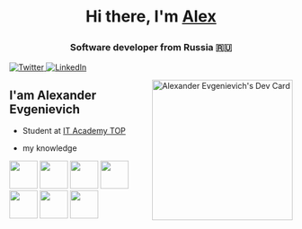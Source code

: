 <h1 align="center">
 
Hi there, I'm <a href="https://itkory.vercel.app/" target="_blank">Alex</a> 
 
 
</h1>
<h3 align="center">
 Software developer from Russia 🇷🇺 
</h3>
 
<div align="left">
  <a href="https://vk.com/flapi_tapi_ta">
    <img
      src="https://img.shields.io/badge/VK-2CA5E0?style=for-the-badge&logo=VK&logoColor=white"
      alt="Twitter"
    />
  </a>
  <a href="https://t.me/ITKory">
    <img
      src="https://img.shields.io/badge/Telegram-2CA5E0?style=for-the-badge&logo=Telegram&logoColor=white"
      alt="LinkedIn"
    />
  </a>

<a href="https://app.daily.dev/ITKory"><img src="https://api.daily.dev/devcards/c443a42b2de649dba77675c64951ba55.png?r=zy3"  width="250"
      align="right" alt="Alexander Evgenievich's Dev Card"/></a>
</div>

 
 
 



## I'am Alexander Evgenievich

- Student at [IT Academy TOP](https://msk.top-academy.ru/)

- my knowledge
<p > 
   <img src="https://i.giphy.com/IdyAQJVN2kVPNUrojM/giphy.gif"  height="50"/>
   <img src="https://i.giphy.com/ln7z2eWriiQAllfVcn/giphy.gif" height="50" />
   <img src="https://i.giphy.com/eNAsjO55tPbgaor7ma/giphy.gif" height="50" />
   <img src="https://i.giphy.com/PWlsJVm3mhwQhD7imf/giphy.gif" height="50" />
   <img   src="https://mir-s3-cdn-cf.behance.net/project_modules/max_1200/622ca052071761.59034e74abb36.gif" height="50">
   <img src="https://i.giphy.com/PWlsJVm3mhwQhD7imf/giphy.gif" height="50" />
   <img src="https://i.giphy.com/PWlsJVm3mhwQhD7imf/giphy.gif" height="50" />
    
   </p>
 
 
